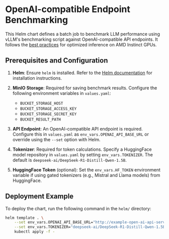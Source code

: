 # OpenAI-compatible Endpoint Benchmarking

This Helm chart defines a batch job to benchmark LLM performance using vLLM's benchmarking script against OpenAI-compatible API endpoints. It follows the [best practices](https://rocm.blogs.amd.com/artificial-intelligence/LLM_Inference/README.html) for optimized inference on AMD Instinct GPUs.

## Prerequisites and Configuration

1. **Helm**: Ensure `helm` is installed. Refer to the [Helm documentation](https://helm.sh/) for installation instructions.

2. **MinIO Storage**: Required for saving benchmark results. Configure the following environment variables in `values.yaml`:
    - `BUCKET_STORAGE_HOST`
    - `BUCKET_STORAGE_ACCESS_KEY`
    - `BUCKET_STORAGE_SECRET_KEY`
    - `BUCKET_RESULT_PATH`

3. **API Endpoint**: An OpenAI-compatible API endpoint is required. Configure this in `values.yaml` as `env_vars.OPENAI_API_BASE_URL` or override using the `--set` option with Helm.

4. **Tokenizer**: Required for token calculations. Specify a HuggingFace model repository in `values.yaml` by setting `env_vars.TOKENIZER`. The default is `deepseek-ai/DeepSeek-R1-Distill-Qwen-1.5B`.

5. **HuggingFace Token** (optional): Set the `env_vars.HF_TOKEN` environment variable if using gated tokenizers (e.g., Mistral and Llama models) from HuggingFace.

## Deployment Example

To deploy the chart, run the following command in the `helm/` directory:

```bash
helm template . \
    --set env_vars.OPENAI_API_BASE_URL="http://example-open-ai-api-server.com/v1/" \
    --set env_vars.TOKENIZER="deepseek-ai/DeepSeek-R1-Distill-Qwen-1.5B" | \
    kubectl apply -f -
```

